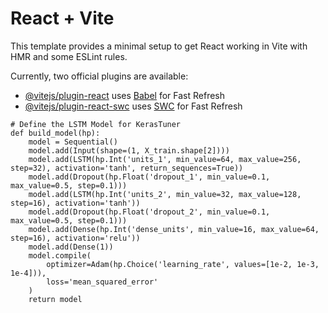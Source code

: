 # React + Vite

This template provides a minimal setup to get React working in Vite with HMR and some ESLint rules.

Currently, two official plugins are available:

- [@vitejs/plugin-react](https://github.com/vitejs/vite-plugin-react/blob/main/packages/plugin-react/README.md) uses [Babel](https://babeljs.io/) for Fast Refresh
- [@vitejs/plugin-react-swc](https://github.com/vitejs/vite-plugin-react-swc) uses [SWC](https://swc.rs/) for Fast Refresh


~~~
# Define the LSTM Model for KerasTuner
def build_model(hp):
    model = Sequential()
    model.add(Input(shape=(1, X_train.shape[2])))
    model.add(LSTM(hp.Int('units_1', min_value=64, max_value=256, step=32), activation='tanh', return_sequences=True))
    model.add(Dropout(hp.Float('dropout_1', min_value=0.1, max_value=0.5, step=0.1)))
    model.add(LSTM(hp.Int('units_2', min_value=32, max_value=128, step=16), activation='tanh'))
    model.add(Dropout(hp.Float('dropout_2', min_value=0.1, max_value=0.5, step=0.1)))
    model.add(Dense(hp.Int('dense_units', min_value=16, max_value=64, step=16), activation='relu'))
    model.add(Dense(1))
    model.compile(
        optimizer=Adam(hp.Choice('learning_rate', values=[1e-2, 1e-3, 1e-4])),
        loss='mean_squared_error'
    )
    return model
~~~
